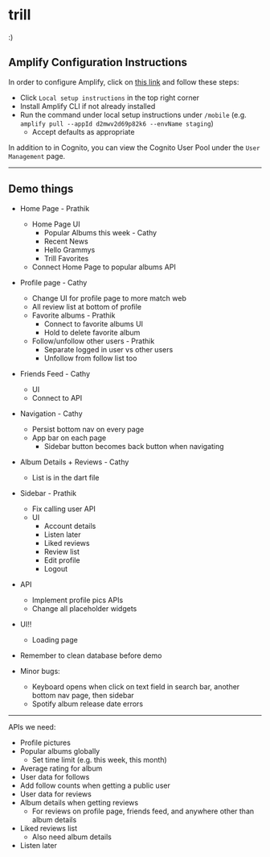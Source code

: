 # trill

:)

## Amplify Configuration Instructions

In order to configure Amplify, click on [this link](https://us-east-1.admin.amplifyapp.com/admin/d2mwv2d69p82k6/staging/home) and follow these steps:

- Click `Local setup instructions` in the top right corner
- Install Amplify CLI if not already installed
- Run the command under local setup instructions under `/mobile` (e.g. `amplify pull --appId d2mwv2d69p82k6 --envName staging`)
  - Accept defaults as appropriate

In addition to in Cognito, you can view the Cognito User Pool under the `User Management` page.

---

## Demo things
- Home Page - Prathik
  - Home Page UI
    - Popular Albums this week - Cathy
    - Recent News
    - Hello Grammys
    - Trill Favorites
  - Connect Home Page to popular albums API

- Profile page - Cathy
  - Change UI for profile page to more match web
  - All review list at bottom of profile
  - Favorite albums - Prathik
    - Connect to favorite albums UI
    - Hold to delete favorite album
  - Follow/unfollow other users - Prathik
    - Separate logged in user vs other users
    - Unfollow from follow list too

- Friends Feed - Cathy
  - UI
  - Connect to API

- Navigation - Cathy
  - Persist bottom nav on every page
  - App bar on each page
    - Sidebar button becomes back button when navigating

- Album Details + Reviews - Cathy
  - List is in the dart file

- Sidebar - Prathik
  - Fix calling user API
  - UI
    - Account details
    - Listen later
    - Liked reviews
    - Review list
    - Edit profile
    - Logout

- API
  - Implement profile pics APIs
  - Change all placeholder widgets

- UI!!
  - Loading page
- Remember to clean database before demo

- Minor bugs:
  - Keyboard opens when click on text field in search bar, another bottom nav page, then sidebar
  - Spotify album release date errors

---

APIs we need:
- Profile pictures
- Popular albums globally
  - Set time limit (e.g. this week, this month)
- Average rating for album
- User data for follows
- Add follow counts when getting a public user
- User data for reviews
- Album details when getting reviews
  - For reviews on profile page, friends feed, and anywhere other than album details
- Liked reviews list
  - Also need album details
- Listen later
